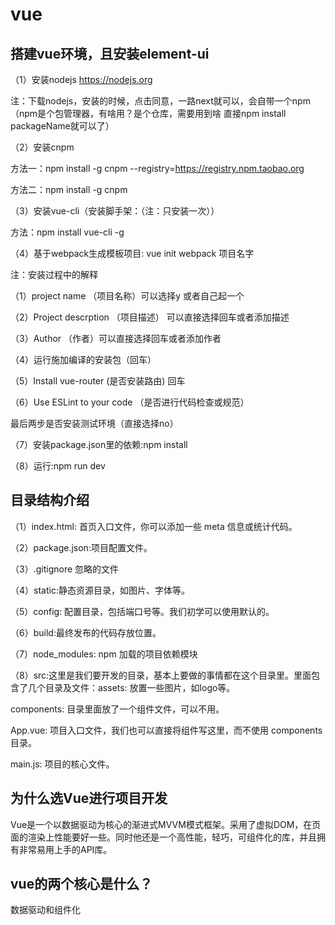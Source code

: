 # vue

## 搭建vue环境，且安装element-ui

（1）安装nodejs      https://nodejs.org

注：下载nodejs，安装的时候，点击同意，一路next就可以，会自带一个npm（npm是个包管理器，有啥用？是个仓库，需要用到啥 直接npm install packageName就可以了）

（2）安装cnpm

方法一：npm install -g cnpm --registry=https://registry.npm.taobao.org

方法二：npm install -g cnpm

（3）安装vue-cli（安装脚手架：（注：只安装一次））

方法：npm install vue-cli -g

（4）基于webpack生成模板项目: vue init webpack 项目名字

注：安装过程中的解释

（1）project name （项目名称）可以选择y 或者自己起一个

（2）Project descrption （项目描述） 可以直接选择回车或者添加描述

（3）Author （作者）可以直接选择回车或者添加作者

（4）运行施加编译的安装包（回车）

（5）Install vue-router  (是否安装路由)  回车

（6）Use ESLint to your code  （是否进行代码检查或规范）

最后两步是否安装测试环境（直接选择no）

（7）安装package.json里的依赖:npm install

（8）运行:npm run dev

 ## 目录结构介绍
（1）index.html: 首页入口文件，你可以添加一些 meta 信息或统计代码。

（2）package.json:项目配置文件。

（3）.gitignore  忽略的文件

（4）static:静态资源目录，如图片、字体等。

（5）config:	配置目录，包括端口号等。我们初学可以使用默认的。

（6）build:最终发布的代码存放位置。

（7）node_modules:	npm 加载的项目依赖模块

（8）src:这里是我们要开发的目录，基本上要做的事情都在这个目录里。里面包含了几个目录及文件：assets: 放置一些图片，如logo等。

components: 目录里面放了一个组件文件，可以不用。

App.vue: 项目入口文件，我们也可以直接将组件写这里，而不使用 components 目录。

main.js: 项目的核心文件。

## 为什么选Vue进行项目开发

Vue是一个以数据驱动为核心的渐进式MVVM模式框架。采用了虚拟DOM，在页面的渲染上性能要好一些。同时他还是一个高性能，轻巧，可组件化的库，并且拥有非常易用上手的API库。

## vue的两个核心是什么？

数据驱动和组件化
